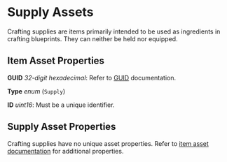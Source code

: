 Supply Assets
=============

Crafting supplies are items primarily intended to be used as ingredients in crafting blueprints. They can neither be held nor equipped.

Item Asset Properties
---------------------

**GUID** *32-digit hexadecimal*: Refer to [GUID](GUID.md) documentation.

**Type** *enum* (`Supply`)

**ID** *uint16*: Must be a unique identifier.

Supply Asset Properties
-----------------------

Crafting supplies have no unique asset properties. Refer to [item asset documentation](/ItemAsset/README.md) for additional properties.
